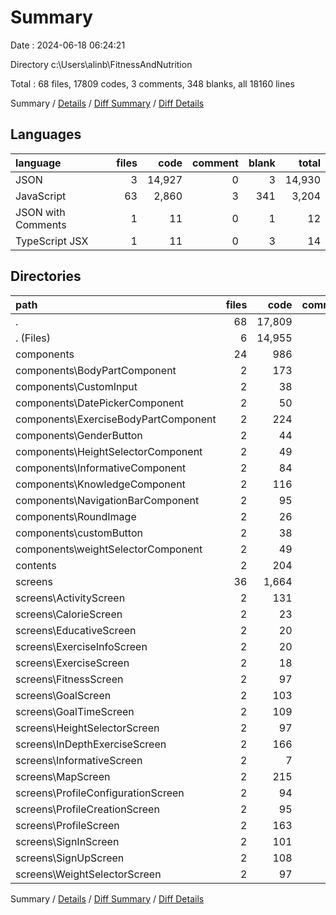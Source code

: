 # Summary

Date : 2024-06-18 06:24:21

Directory c:\\Users\\alinb\\FitnessAndNutrition

Total : 68 files,  17809 codes, 3 comments, 348 blanks, all 18160 lines

Summary / [Details](details.md) / [Diff Summary](diff.md) / [Diff Details](diff-details.md)

## Languages
| language | files | code | comment | blank | total |
| :--- | ---: | ---: | ---: | ---: | ---: |
| JSON | 3 | 14,927 | 0 | 3 | 14,930 |
| JavaScript | 63 | 2,860 | 3 | 341 | 3,204 |
| JSON with Comments | 1 | 11 | 0 | 1 | 12 |
| TypeScript JSX | 1 | 11 | 0 | 3 | 14 |

## Directories
| path | files | code | comment | blank | total |
| :--- | ---: | ---: | ---: | ---: | ---: |
| . | 68 | 17,809 | 3 | 348 | 18,160 |
| . (Files) | 6 | 14,955 | 0 | 8 | 14,963 |
| components | 24 | 986 | 2 | 99 | 1,087 |
| components\\BodyPartComponent | 2 | 173 | 1 | 13 | 187 |
| components\\CustomInput | 2 | 38 | 0 | 7 | 45 |
| components\\DatePickerComponent | 2 | 50 | 0 | 7 | 57 |
| components\\ExerciseBodyPartComponent | 2 | 224 | 1 | 18 | 243 |
| components\\GenderButton | 2 | 44 | 0 | 5 | 49 |
| components\\HeightSelectorComponent | 2 | 49 | 0 | 6 | 55 |
| components\\InformativeComponent | 2 | 84 | 0 | 6 | 90 |
| components\\KnowledgeComponent | 2 | 116 | 0 | 7 | 123 |
| components\\NavigationBarComponent | 2 | 95 | 0 | 8 | 103 |
| components\\RoundImage | 2 | 26 | 0 | 4 | 30 |
| components\\customButton | 2 | 38 | 0 | 12 | 50 |
| components\\weightSelectorComponent | 2 | 49 | 0 | 6 | 55 |
| contents | 2 | 204 | 0 | 60 | 264 |
| screens | 36 | 1,664 | 1 | 181 | 1,846 |
| screens\\ActivityScreen | 2 | 131 | 0 | 10 | 141 |
| screens\\CalorieScreen | 2 | 23 | 0 | 4 | 27 |
| screens\\EducativeScreen | 2 | 20 | 0 | 4 | 24 |
| screens\\ExerciseInfoScreen | 2 | 20 | 0 | 4 | 24 |
| screens\\ExerciseScreen | 2 | 18 | 0 | 4 | 22 |
| screens\\FitnessScreen | 2 | 97 | 0 | 6 | 103 |
| screens\\GoalScreen | 2 | 103 | 0 | 9 | 112 |
| screens\\GoalTimeScreen | 2 | 109 | 0 | 12 | 121 |
| screens\\HeightSelectorScreen | 2 | 97 | 0 | 11 | 108 |
| screens\\InDepthExerciseScreen | 2 | 166 | 1 | 11 | 178 |
| screens\\InformativeScreen | 2 | 7 | 0 | 3 | 10 |
| screens\\MapScreen | 2 | 215 | 0 | 14 | 229 |
| screens\\ProfileConfigurationScreen | 2 | 94 | 0 | 14 | 108 |
| screens\\ProfileCreationScreen | 2 | 95 | 0 | 13 | 108 |
| screens\\ProfileScreen | 2 | 163 | 0 | 17 | 180 |
| screens\\SignInScreen | 2 | 101 | 0 | 18 | 119 |
| screens\\SignUpScreen | 2 | 108 | 0 | 16 | 124 |
| screens\\WeightSelectorScreen | 2 | 97 | 0 | 11 | 108 |

Summary / [Details](details.md) / [Diff Summary](diff.md) / [Diff Details](diff-details.md)